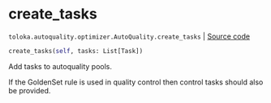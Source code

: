 # create_tasks
`toloka.autoquality.optimizer.AutoQuality.create_tasks` | [Source code](https://github.com/Toloka/toloka-kit/blob/v1.1.2/src/autoquality/optimizer.py#L299)

```python
create_tasks(self, tasks: List[Task])
```

Add tasks to autoquality pools.


If the GoldenSet rule is used in quality control then control tasks should also be provided.

